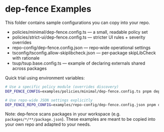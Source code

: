 # dep-fence Examples

This folder contains sample configurations you can copy into your repo.

- policies/minimal/dep-fence.config.ts — a small, readable policy set
- policies/strict-ui/dep-fence.config.ts — stricter UI rules + severity overrides
- repo-config/dep-fence.config.json — repo‑wide operational settings
- tsconfig/tsconfig.allow-skiplibcheck.json — per‑package skipLibCheck with rationale
- tsup/tsup.base.config.ts — example of declaring externals shared across packages

Quick trial using environment variables:

```bash
# Use a specific policy module (overrides discovery)
DEP_FENCE_CONFIG=examples/policies/minimal/dep-fence.config.ts pnpm dep-fence

# Use repo‑wide JSON settings explicitly
DEP_FENCE_REPO_CONFIG=examples/repo-config/dep-fence.config.json pnpm dep-fence
```

Note: dep‑fence scans packages in your workspace (e.g. `packages/*/**/package.json`).
These examples are meant to be copied into your own repo and adapted to your needs.

